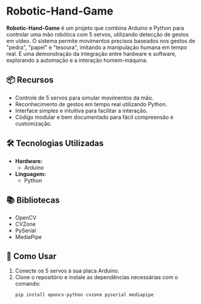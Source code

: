 # Robotic-Hand-Game

**Robotic-Hand-Game** é um projeto que combina Arduino e Python para controlar uma mão robótica com 5 servos, utilizando detecção de gestos em vídeo. O sistema permite movimentos precisos baseados nos gestos de "pedra", "papel" e "tesoura", imitando a manipulação humana em tempo real. É uma demonstração da integração entre hardware e software, explorando a automação e a interação homem-máquina.

## 📦 Recursos
- Controle de 5 servos para simular movimentos da mão.
- Reconhecimento de gestos em tempo real utilizando Python.
- Interface simples e intuitiva para facilitar a interação.
- Código modular e bem documentado para fácil compreensão e customização.

## 🛠️ Tecnologias Utilizadas
- **Hardware:**
  - Arduino
- **Linguagem:**
  - Python

## 📚 Bibliotecas
- OpenCV
- CVZone
- PySerial
- MediaPipe

## 🚀 Como Usar
1. Conecte os 5 servos à sua placa Arduino.
2. Clone o repositório e instale as dependências necessárias com o comando:
   ```bash
   pip install opencv-python cvzone pyserial mediapipe

